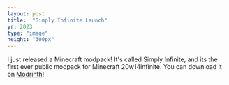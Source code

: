 ```yaml
---
layout: post
title:  "Simply Infinite Launch"
yr: 2023
type: "image"
height: "300px"
---
```


I just released a Minecraft modpack! It's called Simply Infinite, and its the first ever public modpack for Minecraft 20w14infinite. You can download it on <a target='_blank' href='https://modrinth.com/modpack/simply-infinite'>Modrinth</a>!